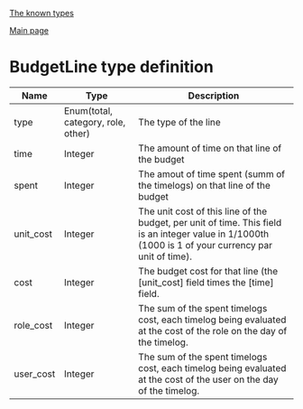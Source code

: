 
[The known types](./README.md)

[Main page](../README.md)

# BudgetLine type definition

Name    |   Type  |  Description
--------|---------|-------------
type | Enum(total, category, role, other) | The type of the line
time | Integer | The amount of time on that line of the budget
spent | Integer | The amout of time spent (summ of the timelogs) on that line of the budget
unit_cost | Integer | The unit cost of this line of the budget, per unit of time. This field is an integer value in 1/1000th (1000 is 1 of your currency par unit of time).
cost | Integer | The budget cost for that line (the [unit_cost] field times the [time] field.
role_cost | Integer | The sum of the spent timelogs cost, each timelog being evaluated at the cost of the role on the day of the timelog.
user_cost | Integer | The sum of the spent timelogs cost, each timelog being evaluated at the cost of the user on the day of the timelog.


